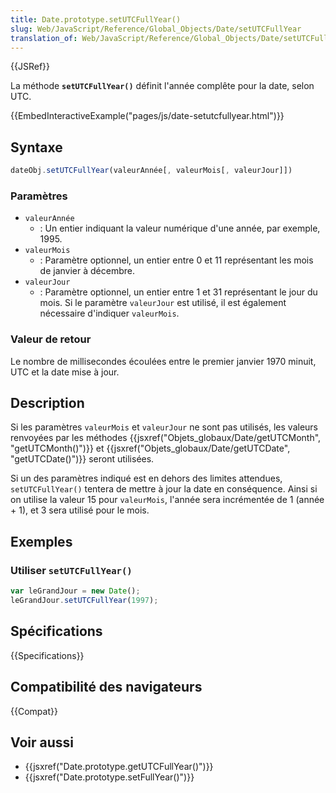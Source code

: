 ```yaml
---
title: Date.prototype.setUTCFullYear()
slug: Web/JavaScript/Reference/Global_Objects/Date/setUTCFullYear
translation_of: Web/JavaScript/Reference/Global_Objects/Date/setUTCFullYear
---
```


{{JSRef}}

La méthode **`setUTCFullYear()`** définit l'année complête pour la date, selon UTC.

{{EmbedInteractiveExample("pages/js/date-setutcfullyear.html")}}

## Syntaxe

```js
dateObj.setUTCFullYear(valeurAnnée[, valeurMois[, valeurJour]])
```

### Paramètres

- `valeurAnnée`
  - : Un entier indiquant la valeur numérique d'une année, par exemple, 1995.
- `valeurMois`
  - : Paramètre optionnel, un entier entre 0 et 11 représentant les mois de janvier à décembre.
- `valeurJour`
  - : Paramètre optionnel, un entier entre 1 et 31 représentant le jour du mois. Si le paramètre `valeurJour` est utilisé, il est également nécessaire d'indiquer `valeurMois`.

### Valeur de retour

Le nombre de millisecondes écoulées entre le premier janvier 1970 minuit, UTC et la date mise à jour.

## Description

Si les paramètres `valeurMois` et `valeurJour` ne sont pas utilisés, les valeurs renvoyées par les méthodes {{jsxref("Objets_globaux/Date/getUTCMonth", "getUTCMonth()")}} et {{jsxref("Objets_globaux/Date/getUTCDate", "getUTCDate()")}} seront utilisées.

Si un des paramètres indiqué est en dehors des limites attendues, `setUTCFullYear()` tentera de mettre à jour la date en conséquence. Ainsi si on utilise la valeur 15 pour `valeurMois`, l'année sera incrémentée de 1 (année + 1), et 3 sera utilisé pour le mois.

## Exemples

### Utiliser `setUTCFullYear()`

```js
var leGrandJour = new Date();
leGrandJour.setUTCFullYear(1997);
```

## Spécifications

{{Specifications}}

## Compatibilité des navigateurs

{{Compat}}

## Voir aussi

- {{jsxref("Date.prototype.getUTCFullYear()")}}
- {{jsxref("Date.prototype.setFullYear()")}}
